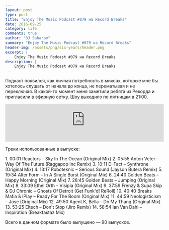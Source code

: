 ```yaml
---
layout: post
type: post
title: "Enjoy The Music Podcast #079 на Record Breaks"
date: 2016-09-25
category: life
comments: true
author: "DJ Saharov"
summary: "Enjoy The Music Podcast #079 на Record Breaks"
header-img: /assets/png/six-years/header.png
excerpt: |
    Enjoy The Music Podcast #079 на Record Breaks
description: |
    Enjoy The Music Podcast #079 на Record Breaks
---
```


<p>
<span class="firstcharacter">П</span>одкаст появился, как личная потребность в миксах, которые мне бы хотелось слушать от начала до конца, не перематывая и не переключая. В какой-то момент меня заметили ребята из Рекорда и пригласили в эфирную сетку. Шоу выходило по пятницам в 21:00.
</p>

<iframe width="100%" height="120" src="https://player-widget.mixcloud.com/widget/iframe/?hide_cover=1&feed=%2Fdjsaharovofficial%2Fenjoy-the-music-podcast-079%2F" frameborder="0" allow="encrypted-media; fullscreen; autoplay; idle-detection; speaker-selection; web-share;" ></iframe>

<p>Треки использованные в выпуске:</p>
1. 00:01 Reactors – Sky In The Ocean (Original Mix)
2. 05:55 Anton Veter – Way Of The Future (Raggapop Inc Remix)
3. 10:11 D-Fact – Synthrone (Original Mix)
4. 13:17 Roboteknic – Serious Sound (Jayson Butera Remix)
5. 19:34 Alter Form – In A Single Burst (Original Mix)
6. 24:40 Golden Beats – Happy Morning (Original Mix)
7. 28:45 Golden Beats – Jumping (Original Mix)
8. 33:09 Ethel Orth – Visipia (Original Mix)
9. 37:59 Frenzy & Supa Skip & DJ Chronic – Ghosts Of Detroit (Get Funk'd! ReRoll)
10. 40:40 Breaks Mafia & IPlay – Ready For The Boom (Original Mix)
11. 44:59 Neologisticism – Jose (Original Mix)
12. 49:50 Agent K, Bella – Do My Thang (Original Mix)
13. 53:25 Eltech – Don't Stop (Jiro Remix)
14. 58:54 Ian Van Dahl – Inspiration (Breakfastaz Mix)

<p>Всего в данном формате было выпущено &mdash; 90 выпусков.</p>